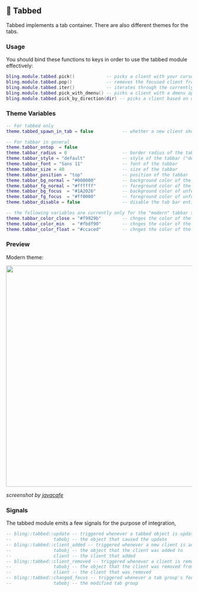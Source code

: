 ## 📑 Tabbed <!-- {docsify-ignore} -->

Tabbed implements a tab container. There are also different themes for the tabs.

### Usage

You should bind these functions to keys in order to use the tabbed module effectively:
```lua
bling.module.tabbed.pick()            -- picks a client with your cursor to add to the tabbing group
bling.module.tabbed.pop()             -- removes the focused client from the tabbing group
bling.module.tabbed.iter()            -- iterates through the currently focused tabbing group
bling.module.tabbed.pick_with_dmenu() -- picks a client with a dmenu application (defaults to rofi, other options can be set with a string parameter like "dmenu")
bling.module.tabbed.pick_by_direction(dir) -- picks a client based on direction ("up", "down", "left" or "right")
```

### Theme Variables

```lua
-- For tabbed only
theme.tabbed_spawn_in_tab = false           -- whether a new client should spawn into the focused tabbing container

-- For tabbar in general
theme.tabbar_ontop  = false
theme.tabbar_radius = 0                     -- border radius of the tabbar
theme.tabbar_style = "default"              -- style of the tabbar ("default", "boxes" or "modern")
theme.tabbar_font = "Sans 11"               -- font of the tabbar
theme.tabbar_size = 40                      -- size of the tabbar
theme.tabbar_position = "top"               -- position of the tabbar
theme.tabbar_bg_normal = "#000000"          -- background color of the focused client on the tabbar
theme.tabbar_fg_normal = "#ffffff"          -- foreground color of the focused client on the tabbar
theme.tabbar_bg_focus  = "#1A2026"          -- background color of unfocused clients on the tabbar
theme.tabbar_fg_focus  = "#ff0000"          -- foreground color of unfocused clients on the tabbar
theme.tabbar_disable = false                -- disable the tab bar entirely

-- the following variables are currently only for the "modern" tabbar style
theme.tabbar_color_close = "#f9929b"        -- chnges the color of the close button
theme.tabbar_color_min   = "#fbdf90"        -- chnges the color of the minimize button
theme.tabbar_color_float = "#ccaced"        -- chnges the color of the float button
```

### Preview

Modern theme:

<img src="https://imgur.com/omowmIQ.png" width="600"/>

*screenshot by [javacafe](https://github.com/JavaCafe01)*

### Signals
The tabbed module emits a few signals for the purpose of integration,
```lua
-- bling::tabbed::update -- triggered whenever a tabbed object is updated
--                tabobj -- the object that caused the update
-- bling::tabbed::client_added -- triggered whenever a new client is added to a tab group
--				  tabobj -- the object that the client was added to
--				  client -- the client that added
-- bling::tabbed::client_removed -- triggered whenever a client is removed from a tab group
--				  tabobj -- the object that the client was removed from
--				  client -- the client that was removed
-- bling::tabbed::changed_focus -- triggered whenever a tab group's focus is changed
--				  tabobj -- the modified tab group
```
